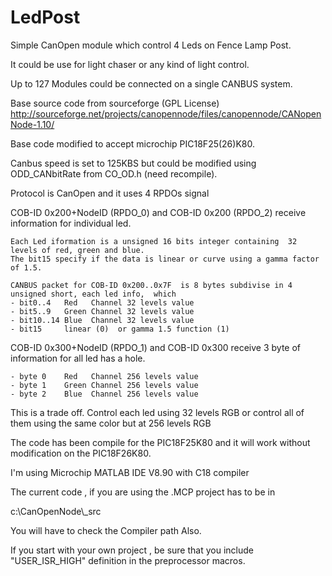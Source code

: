 LedPost
============

  Simple CanOpen module which control 4 Leds on Fence Lamp Post.
  
  It could be use for light chaser  or any kind of light control.
  
  Up to 127 Modules could be connected on a single CANBUS system.
  
  
  Base source code from sourceforge  (GPL License)
    http://sourceforge.net/projects/canopennode/files/canopennode/CANopenNode-1.10/
    
  Base code modified to accept microchip PIC18F25(26)K80.
  
  
  Canbus speed is set to 125KBS but could be modified using  ODD_CANbitRate  from CO_OD.h (need recompile).

  Protocol is CanOpen and  it uses 4 RPDOs signal
  
  
  COB-ID 0x200+NodeID (RPDO_0)  and  COB-ID 0x200 (RPDO_2)  receive information for individual led.
  
    Each Led iformation is a unsigned 16 bits integer containing  32 levels of red, green and blue.
    The bit15 specify if the data is linear or curve using a gamma factor of 1.5.
  
    CANBUS packet for COB-ID 0x200..0x7F  is 8 bytes subdivise in 4 unsigned short, each led info,  which
    - bit0..4   Red   Channel 32 levels value
    - bit5..9   Green Channel 32 levels value
    - bit10..14 Blue  Channel 32 levels value
    - bit15     linear (0)  or gamma 1.5 function (1)
    
    
  COB-ID 0x300+NodeID (RPDO_1) and COB-ID 0x300   receive 3 byte of information for all led has a hole.
  
    - byte 0    Red   Channel 256 levels value
    - byte 1    Green Channel 256 levels value
    - byte 2    Blue  Channel 256 levels value
    
    
  This is a trade off. Control each led using 32 levels RGB or control all of them using the same color but at 256 levels RGB
  
  
  
  The code has been compile for the PIC18F25K80 and it will work without modification on the PIC18F26K80.
        
  I'm using Microchip MATLAB IDE V8.90 with C18 compiler
  
  The current code , if you are using the .MCP project has to be in
  
  c:\CanOpenNode\\_src  
  
  You will have to check the Compiler path Also.
  
  If you start with your own project , be sure that you include "USER_ISR_HIGH" definition in the preprocessor macros.
  
  
  
  
  
  
